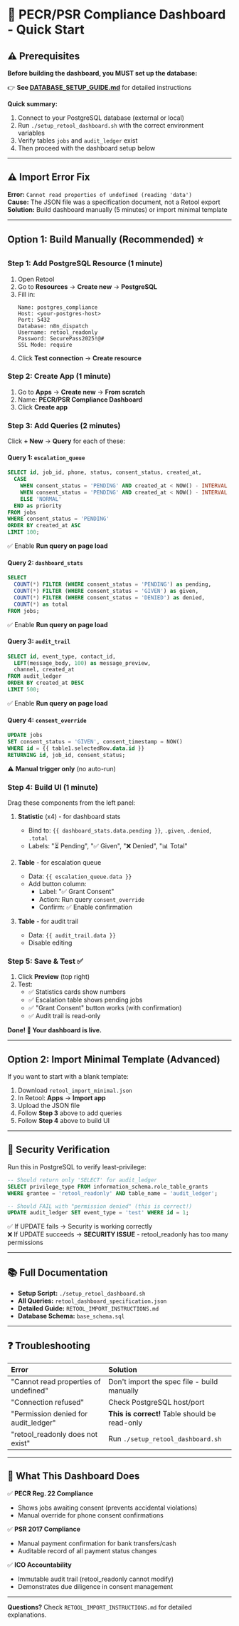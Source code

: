 # 🚀 PECR/PSR Compliance Dashboard - Quick Start

## ⚠️ Prerequisites

**Before building the dashboard, you MUST set up the database:**

👉 **See [DATABASE_SETUP_GUIDE.md](./DATABASE_SETUP_GUIDE.md)** for detailed instructions

**Quick summary:**
1. Connect to your PostgreSQL database (external or local)
2. Run `./setup_retool_dashboard.sh` with the correct environment variables
3. Verify tables `jobs` and `audit_ledger` exist
4. Then proceed with the dashboard setup below

---

## ⚠️ Import Error Fix

**Error:** `Cannot read properties of undefined (reading 'data')`  
**Cause:** The JSON file was a specification document, not a Retool export  
**Solution:** Build dashboard manually (5 minutes) or import minimal template

---

## Option 1: Build Manually (Recommended) ⭐

### Step 1: Add PostgreSQL Resource (1 minute)

1. Open Retool
2. Go to **Resources** → **Create new** → **PostgreSQL**
3. Fill in:
   ```
   Name: postgres_compliance
   Host: <your-postgres-host>
   Port: 5432
   Database: n8n_dispatch
   Username: retool_readonly
   Password: SecurePass2025!@#
   SSL Mode: require
   ```
4. Click **Test connection** → **Create resource**

### Step 2: Create App (1 minute)

1. Go to **Apps** → **Create new** → **From scratch**
2. Name: **PECR/PSR Compliance Dashboard**
3. Click **Create app**

### Step 3: Add Queries (2 minutes)

Click **+ New** → **Query** for each of these:

#### Query 1: `escalation_queue`
```sql
SELECT id, job_id, phone, status, consent_status, created_at,
  CASE 
    WHEN consent_status = 'PENDING' AND created_at < NOW() - INTERVAL '48 hours' THEN 'CRITICAL'
    WHEN consent_status = 'PENDING' AND created_at < NOW() - INTERVAL '24 hours' THEN 'HIGH'
    ELSE 'NORMAL'
  END as priority
FROM jobs
WHERE consent_status = 'PENDING'
ORDER BY created_at ASC
LIMIT 100;
```
✅ Enable **Run query on page load**

#### Query 2: `dashboard_stats`
```sql
SELECT 
  COUNT(*) FILTER (WHERE consent_status = 'PENDING') as pending,
  COUNT(*) FILTER (WHERE consent_status = 'GIVEN') as given,
  COUNT(*) FILTER (WHERE consent_status = 'DENIED') as denied,
  COUNT(*) as total
FROM jobs;
```
✅ Enable **Run query on page load**

#### Query 3: `audit_trail`
```sql
SELECT id, event_type, contact_id, 
  LEFT(message_body, 100) as message_preview,
  channel, created_at
FROM audit_ledger
ORDER BY created_at DESC
LIMIT 500;
```
✅ Enable **Run query on page load**

#### Query 4: `consent_override`
```sql
UPDATE jobs
SET consent_status = 'GIVEN', consent_timestamp = NOW()
WHERE id = {{ table1.selectedRow.data.id }}
RETURNING id, job_id, consent_status;
```
⚠️ **Manual trigger only** (no auto-run)

### Step 4: Build UI (1 minute)

Drag these components from the left panel:

1. **Statistic** (x4) - for dashboard stats
   - Bind to: `{{ dashboard_stats.data.pending }}`, `.given`, `.denied`, `.total`
   - Labels: "⏳ Pending", "✅ Given", "❌ Denied", "📊 Total"

2. **Table** - for escalation queue
   - Data: `{{ escalation_queue.data }}`
   - Add button column:
     - Label: "✅ Grant Consent"
     - Action: Run query `consent_override`
     - Confirm: ✅ Enable confirmation

3. **Table** - for audit trail
   - Data: `{{ audit_trail.data }}`
   - Disable editing

### Step 5: Save & Test ✅

1. Click **Preview** (top right)
2. Test:
   - ✅ Statistics cards show numbers
   - ✅ Escalation table shows pending jobs
   - ✅ "Grant Consent" button works (with confirmation)
   - ✅ Audit trail is read-only

**Done! 🎉 Your dashboard is live.**

---

## Option 2: Import Minimal Template (Advanced)

If you want to start with a blank template:

1. Download `retool_import_minimal.json`
2. In Retool: **Apps** → **Import app**
3. Upload the JSON file
4. Follow **Step 3** above to add queries
5. Follow **Step 4** above to build UI

---

## 🔐 Security Verification

Run this in PostgreSQL to verify least-privilege:

```sql
-- Should return only 'SELECT' for audit_ledger
SELECT privilege_type FROM information_schema.role_table_grants 
WHERE grantee = 'retool_readonly' AND table_name = 'audit_ledger';

-- Should FAIL with "permission denied" (this is correct!)
UPDATE audit_ledger SET event_type = 'test' WHERE id = 1;
```

✅ If UPDATE fails → Security is working correctly  
❌ If UPDATE succeeds → **SECURITY ISSUE** - retool_readonly has too many permissions

---

## 📚 Full Documentation

- **Setup Script:** `./setup_retool_dashboard.sh`
- **All Queries:** `retool_dashboard_specification.json`
- **Detailed Guide:** `RETOOL_IMPORT_INSTRUCTIONS.md`
- **Database Schema:** `base_schema.sql`

---

## ❓ Troubleshooting

| Error | Solution |
|:---|:---|
| "Cannot read properties of undefined" | Don't import the spec file - build manually |
| "Connection refused" | Check PostgreSQL host/port |
| "Permission denied for audit_ledger" | **This is correct!** Table should be read-only |
| "retool_readonly does not exist" | Run `./setup_retool_dashboard.sh` |

---

## 🎯 What This Dashboard Does

✅ **PECR Reg. 22 Compliance**
- Shows jobs awaiting consent (prevents accidental violations)
- Manual override for phone consent confirmations

✅ **PSR 2017 Compliance**
- Manual payment confirmation for bank transfers/cash
- Auditable record of all payment status changes

✅ **ICO Accountability**
- Immutable audit trail (retool_readonly cannot modify)
- Demonstrates due diligence in consent management

---

**Questions?** Check `RETOOL_IMPORT_INSTRUCTIONS.md` for detailed explanations.
